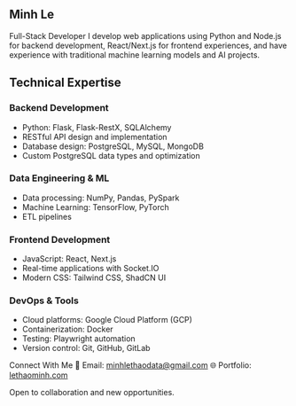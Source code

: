 ## Minh Le
Full-Stack Developer
I develop web applications using Python and Node.js for backend development, React/Next.js for frontend experiences, and have experience with traditional machine learning models and AI projects.
## Technical Expertise
### Backend Development

- Python: Flask, Flask-RestX, SQLAlchemy
- RESTful API design and implementation
- Database design: PostgreSQL, MySQL, MongoDB
- Custom PostgreSQL data types and optimization

### Data Engineering & ML

- Data processing: NumPy, Pandas, PySpark
- Machine Learning: TensorFlow, PyTorch
- ETL pipelines 

### Frontend Development

- JavaScript: React, Next.js
- Real-time applications with Socket.IO
- Modern CSS: Tailwind CSS, ShadCN UI

### DevOps & Tools

- Cloud platforms: Google Cloud Platform (GCP)
- Containerization: Docker
- Testing: Playwright automation
- Version control: Git, GitHub, GitLab


Connect With Me
📧 Email: minhlethaodata@gmail.com
🌐 Portfolio: [lethaominh.com](https://www.lethaominh.com/)

Open to collaboration and new opportunities.
